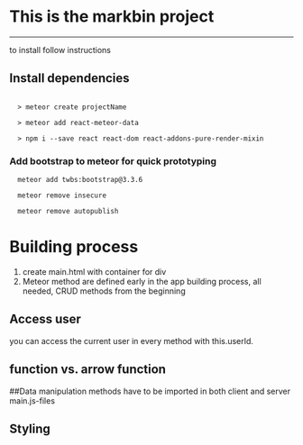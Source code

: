 # This is the markbin project
___
to install follow instructions

## Install dependencies

```

  > meteor create projectName

  > meteor add react-meteor-data

  > npm i --save react react-dom react-addons-pure-render-mixin
```

### Add bootstrap to meteor for quick prototyping
```
  meteor add twbs:bootstrap@3.3.6
```

```
  meteor remove insecure
```

```
  meteor remove autopublish
```

# Building process
1.  create main.html with container for div
2.  Meteor method are defined early in the app building process,
    all needed, CRUD methods from the beginning



## Access user

you can access the current user in every method with this.userId.


## function vs. arrow function


##Data manipulation methods have to be imported in both client and server main.js-files



## Styling

